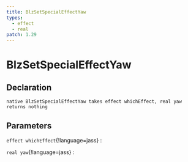 ```yaml
---
title: BlzSetSpecialEffectYaw
types:
  - effect
  - real
patch: 1.29
---
```


# BlzSetSpecialEffectYaw

## Declaration

```jass
native BlzSetSpecialEffectYaw takes effect whichEffect, real yaw returns nothing
```

## Parameters
`effect whichEffect`{!language=jass}
: 

`real yaw`{!language=jass}
: 
